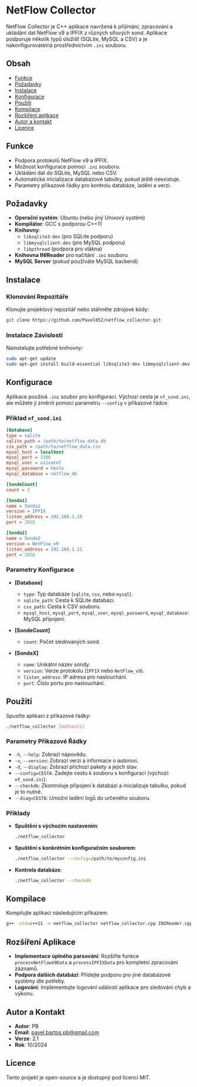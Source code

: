 
# NetFlow Collector

NetFlow Collector je C++ aplikace navržená k přijímání, zpracování a ukládání dat NetFlow v9 a IPFIX z různých síťových sond. Aplikace podporuje několik typů úložišť (SQLite, MySQL a CSV) a je nakonfigurovatelná prostřednictvím `.ini` souboru.

## Obsah
- [Funkce](#funkce)
- [Požadavky](#požadavky)
- [Instalace](#instalace)
- [Konfigurace](#konfigurace)
- [Použití](#použití)
- [Kompilace](#kompilace)
- [Rozšíření aplikace](#rozšíření-aplikace)
- [Autor a kontakt](#autor-a-kontakt)
- [Licence](#licence)

## Funkce
- Podpora protokolů NetFlow v9 a IPFIX.
- Možnost konfigurace pomocí `.ini` souboru.
- Ukládání dat do SQLite, MySQL nebo CSV.
- Automatická inicializace databázové tabulky, pokud ještě neexistuje.
- Parametry příkazové řádky pro kontrolu databáze, ladění a verzi.

## Požadavky
- **Operační systém**: Ubuntu (nebo jiný Unixový systém)
- **Kompilátor**: GCC s podporou C++11
- **Knihovny**:
  - `libsqlite3-dev` (pro SQLite podporu)
  - `libmysqlclient-dev` (pro MySQL podporu)
  - `libpthread` (podpora pro vlákna)
- **Knihovna INIReader** pro načítání `.ini` souboru
- **MySQL Server** (pokud používáte MySQL backend)

## Instalace

### Klonování Repozitáře
Klonujte projektový repozitář nebo stáhněte zdrojové kódy:
```bash
git clone https://github.com/Pavel852/netflow_collector.git
```

### Instalace Závislostí
Nainstalujte potřebné knihovny:
```bash
sudo apt-get update
sudo apt-get install build-essential libsqlite3-dev libmysqlclient-dev
```

## Konfigurace

Aplikace používá `.ini` soubor pro konfiguraci. Výchozí cesta je `nf_sond.ini`, ale můžete ji změnit pomocí parametru `--config` v příkazové řádce.

### Příklad `nf_sond.ini`
```ini
[Database]
type = sqlite
sqlite_path = /path/to/netflow_data.db
csv_path = /path/to/netflow_data.csv
mysql_host = localhost
mysql_port = 3306
mysql_user = uzivatel
mysql_password = heslo
mysql_database = netflow_db

[SondeCount]
count = 2

[Sonda1]
name = Sonda1
version = IPFIX
listen_address = 192.168.1.10
port = 2055

[Sonda2]
name = Sonda2
version = NetFlow_v9
listen_address = 192.168.1.11
port = 2056
```

### Parametry Konfigurace
- **[Database]**
  - `type`: Typ databáze (`sqlite`, `csv`, nebo `mysql`).
  - `sqlite_path`: Cesta k SQLite databázi.
  - `csv_path`: Cesta k CSV souboru.
  - `mysql_host`, `mysql_port`, `mysql_user`, `mysql_password`, `mysql_database`: MySQL připojení.

- **[SondeCount]**
  - `count`: Počet sledovaných sond.

- **[SondaX]**
  - `name`: Unikátní název sondy.
  - `version`: Verze protokolu (`IPFIX` nebo `NetFlow_v9`).
  - `listen_address`: IP adresa pro naslouchání.
  - `port`: Číslo portu pro naslouchání.

## Použití

Spusťte aplikaci z příkazové řádky:
```bash
./netflow_collector [možnosti]
```

### Parametry Příkazové Řádky
- `-h`, `--help`: Zobrazí nápovědu.
- `-v`, `--version`: Zobrazí verzi a informace o autorovi.
- `-d`, `--display`: Zobrazí příchozí pakety a jejich stav.
- `--config=CESTA`: Zadejte cestu k souboru s konfigurací (výchozí: `nf_sond.ini`).
- `--checkdb`: Zkontroluje připojení k databázi a inicializuje tabulku, pokud je to nutné.
- `--diag=CESTA`: Umožní ladění logů do určeného souboru.

### Příklady

- **Spuštění s výchozím nastavením**:
  ```bash
  ./netflow_collector
  ```

- **Spuštění s konkrétním konfiguračním souborem**:
  ```bash
  ./netflow_collector --config=/path/to/myconfig.ini
  ```

- **Kontrola databáze**:
  ```bash
  ./netflow_collector --checkdb
  ```

## Kompilace

Kompilujte aplikaci následujícím příkazem:
```bash
g++ -std=c++11 -o netflow_collector netflow_collector.cpp INIReader.cpp -lsqlite3 -lmysqlclient -lpthread
```

## Rozšíření Aplikace
- **Implementace úplného parsování**: Rozšiřte funkce `processNetFlowV9Data` a `processIPFIXData` pro kompletní zpracování záznamů.
- **Podpora dalších databází**: Přidejte podporu pro jiné databázové systémy dle potřeby.
- **Logování**: Implementujte logování událostí aplikace pro sledování chyb a výkonu.

## Autor a Kontakt
- **Autor**: PB
- **Email**: pavel.bartos.pb@gmail.com
- **Verze**: 2.1
- **Rok**: 10/2024

## Licence
Tento projekt je open-source a je dostupný pod licencí MIT.
